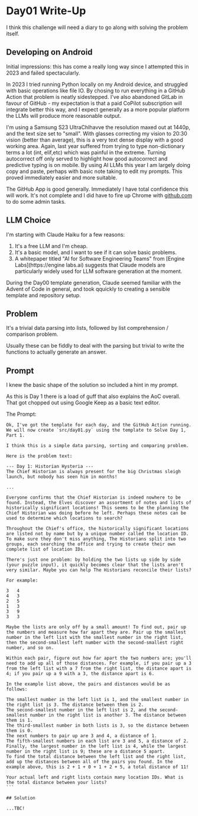 # Day01 Write-Up

I think this challenge will need a diary to go along with solving the problem itself.

## Developing on Android

Initial impressions: this has come a really long way since I attempted this in 2023 and failed spectacularly.

In 2023 I tried running Python locally on my Android device, and struggled with basic operations like file IO.
By chosing to run everything in a GitHub Action that problem is neatly sidestepped.
I've also abandoned GitLab in favour of GitHub - my expectation is that a paid CoPilot subscription will integrate better this way, and I expect generally as a more popular platform the LLMs will produce more reasonable output.

I'm using a Samsung S23 UltraChIhavve the resolution maxed out at 1440p, and the text size set to "small". With glasses correcting my vision to 20:30 vision (better than average), this is a very text dense display with a good working area.
Again, last year suffered from trying to type non-dictionary terms a lot (int, elif,etc) which was painful in the extreme. Turning autocorrect off only served to highlight how good autocorrect and predictive typing is on mobile.
By using AI LLMs this year I am largely doing copy and paste, perhaps with basic note taking to edit my prompts.
This proved immediately easier and more suitable. 

The GitHub App is good generally.
Immediately I have total confidence this will work. 
It's not complete and I did have to fire up Chrome with [github.com](https://github.com) to do some admin tasks.


## LLM Choice

I'm starting with Claude Haiku for a few reasons:

1) It's a free LLM and I'm cheap.
2) It's a basic model, and I want to see if it can solve basic problems.
3) A whitepaper titled "AI for Software Engineering Teams" from [Engine Labs](https://engine labs.ai) suggests that Claude models are particularly widely used for LLM software generation at the moment. 

During the Day00 template generation, Claude seemed familiar with the Advent of Code in general, and took qquickly to creating a sensible template and repository setup.

## Problem

It's a trivial data parsing into lists, followed by list comprehension / comparison problem.

Usually these can be fiddly to deal with the parsing but trivial to write the functions to actually generate an answer.

## Prompt

I knew the basic shape of the solution so included a hint in my prompt.

As this is Day 1 there is a load of guff that also explains the AoC overall. That got chopped out using Google Keep as a basic text editor. 

The Prompt:

```plaintext
Ok, I've got the template for each day, and the GitHub Action running. We will now create `src/day01.py` using the template to Solve Day 1, Part 1.

I think this is a simple data parsing, sorting and comparing problem.

Here is the problem text:

--- Day 1: Historian Hysteria ---
The Chief Historian is always present for the big Christmas sleigh launch, but nobody has seen him in months!

...

Everyone confirms that the Chief Historian is indeed nowhere to be found. Instead, the Elves discover an assortment of notes and lists of historically significant locations! This seems to be the planning the Chief Historian was doing before he left. Perhaps these notes can be used to determine which locations to search?

Throughout the Chief's office, the historically significant locations are listed not by name but by a unique number called the location ID. To make sure they don't miss anything, The Historians split into two groups, each searching the office and trying to create their own complete list of location IDs.

There's just one problem: by holding the two lists up side by side (your puzzle input), it quickly becomes clear that the lists aren't very similar. Maybe you can help The Historians reconcile their lists?

For example:
````
```
3   4
4   3
2   5
1   3
3   9
3   3
```
````
Maybe the lists are only off by a small amount! To find out, pair up the numbers and measure how far apart they are. Pair up the smallest number in the left list with the smallest number in the right list, then the second-smallest left number with the second-smallest right number, and so on.

Within each pair, figure out how far apart the two numbers are; you'll need to add up all of those distances. For example, if you pair up a 3 from the left list with a 7 from the right list, the distance apart is 4; if you pair up a 9 with a 3, the distance apart is 6.

In the example list above, the pairs and distances would be as follows:

The smallest number in the left list is 1, and the smallest number in the right list is 3. The distance between them is 2.
The second-smallest number in the left list is 2, and the second-smallest number in the right list is another 3. The distance between them is 1.
The third-smallest number in both lists is 3, so the distance between them is 0.
The next numbers to pair up are 3 and 4, a distance of 1.
The fifth-smallest numbers in each list are 3 and 5, a distance of 2.
Finally, the largest number in the left list is 4, while the largest number in the right list is 9; these are a distance 5 apart.
To find the total distance between the left list and the right list, add up the distances between all of the pairs you found. In the example above, this is 2 + 1 + 0 + 1 + 2 + 5, a total distance of 11!

Your actual left and right lists contain many location IDs. What is the total distance between your lists?
```

## Solution

...TBC!